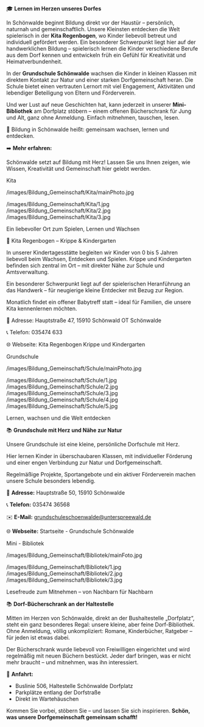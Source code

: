 <!-- INTRO_TEXT_START -->
🎓 **Lernen im Herzen unseres Dorfes**

In Schönwalde beginnt Bildung direkt vor der Haustür – persönlich, naturnah und gemeinschaftlich. Unsere Kleinsten entdecken die Welt spielerisch in der **Kita Regenbogen**, wo Kinder liebevoll betreut und individuell gefördert werden. Ein besonderer Schwerpunkt liegt hier auf der handwerklichen Bildung – spielerisch lernen die Kinder verschiedene Berufe aus dem Dorf kennen und entwickeln früh ein Gefühl für Kreativität und Heimatverbundenheit.

In der **Grundschule Schönwalde** wachsen die Kinder in kleinen Klassen mit direktem Kontakt zur Natur und einer starken Dorfgemeinschaft heran. Die Schule bietet einen vertrauten Lernort mit viel Engagement, Aktivitäten und lebendiger Beteiligung von Eltern und Förderverein.

Und wer Lust auf neue Geschichten hat, kann jederzeit in unserer **Mini-Bibliothek** am Dorfplatz stöbern – einem offenen Bücherschrank für Jung und Alt, ganz ohne Anmeldung. Einfach mitnehmen, tauschen, lesen.

📖 Bildung in Schönwalde heißt: gemeinsam wachsen, lernen und entdecken.

➡️ **Mehr erfahren:**
<!-- INTRO_TEXT_END -->
<!-- SEPARATE_TEXT_START -->
 Schönwalde setzt auf Bildung mit Herz! Lassen Sie uns Ihnen zeigen, wie Wissen, Kreativität und Gemeinschaft hier gelebt werden.
<!-- SEPARATE_TEXT_END -->

<!-- KITA_NAME_START -->
Kita
<!-- KITA_NAME_END -->
<!-- KITA_PHOTO_START -->
/images/Bildung_Gemeinschaft/Kita/mainPhoto.jpg
<!-- KITA_PHOTO_END -->
<!-- KITA_IMAGES_START -->
/images/Bildung_Gemeinschaft/Kita/1.jpg
/images/Bildung_Gemeinschaft/Kita/2.jpg
/images/Bildung_Gemeinschaft/Kita/3.jpg
<!-- KITA_IMAGES_END -->
<!-- KITA_SLOGAN_START -->
Ein liebevoller Ort zum Spielen, Lernen und Wachsen
<!-- KITA_SLOGAN_END -->
<!-- KITA_TEXT_START -->
🎨 Kita Regenbogen – Krippe & Kindergarten 

In unserer Kindertagesstätte begleiten wir Kinder von 0 bis 5 Jahren liebevoll beim Wachsen, Entdecken und Spielen. Krippe und Kindergarten befinden sich zentral im Ort – mit direkter Nähe zur Schule und Amtsverwaltung.

Ein besonderer Schwerpunkt liegt auf der spielerischen Heranführung an das Handwerk – für neugierige kleine Entdecker mit Bezug zur Region.

Monatlich findet ein offener Babytreff statt – ideal für Familien, die unsere Kita kennenlernen möchten.

📍 Adresse: Hauptstraße 47, 15910 Schönwald OT Schönwalde 

📞 Telefon: 035474 633
 
🌐 Webseite: Kita Regenbogen Krippe und Kindergarten
<!-- KITA_TEXT_END -->

<!-- GRUNDSCHULE_NAME_START -->
Grundschule
<!-- GRUNDSCHULE_NAME_END -->
<!-- GRUNDSCHULE_PHOTO_START -->
/images/Bildung_Gemeinschaft/Schule/mainPhoto.jpg
<!-- GRUNDSCHULE_PHOTO_END -->
<!-- GRUNDSCHULE_IMAGES_START -->
/images/Bildung_Gemeinschaft/Schule/1.jpg
/images/Bildung_Gemeinschaft/Schule/2.jpg
/images/Bildung_Gemeinschaft/Schule/3.jpg
/images/Bildung_Gemeinschaft/Schule/4.jpg
/images/Bildung_Gemeinschaft/Schule/5.jpg
<!-- GRUNDSCHULE_IMAGES_END -->
<!-- GRUNDSCHULE_SLOGAN_START -->
Lernen, wachsen und die Welt entdecken
<!-- GRUNDSCHULE_SLOGAN_END -->
<!-- GRUNDSCHULE_TEXT_START -->
📚 **Grundschule mit Herz und Nähe zur Natur**

Unsere Grundschule ist eine kleine, persönliche Dorfschule mit Herz.

Hier lernen Kinder in überschaubaren Klassen, mit individueller Förderung und einer engen Verbindung zur Natur und Dorfgemeinschaft.

Regelmäßige Projekte, Sportangebote und ein aktiver Förderverein machen unsere Schule besonders lebendig.

📍 **Adresse:** Hauptstraße 50, 15910 Schönwalde

📞 **Telefon:** 035474 36568

✉️ **E-Mail:** grundschuleschoenwalde@unterspreewald.de

🌐 **Webseite:** Startseite - Grundschule Schönwalde
<!-- GRUNDSCHULE_TEXT_END -->

<!-- MINIBIBLIOTEK_NAME_START -->
Mini - Bibliotek
<!-- MINIBIBLIOTEK_NAME_END -->
<!-- MINIBIBLIOTEK_PHOTO_START -->
/images/Bildung_Gemeinschaft/Bibliotek/mainFoto.jpg
<!-- MINIBIBLIOTEK_PHOTO_END -->
<!-- MINIBIBLIOTEK_IMAGES_START -->
/images/Bildung_Gemeinschaft/Bibliotek/1.jpg
/images/Bildung_Gemeinschaft/Bibliotek/2.jpg
/images/Bildung_Gemeinschaft/Bibliotek/3.jpg
<!-- MINIBIBLIOTEK_IMAGES_END -->
<!-- MINIBIBLIOTEK_SLOGAN_START -->
Lesefreude zum Mitnehmen – von Nachbarn für Nachbarn
<!-- MINIBIBLIOTEK_SLOGAN_END -->
<!-- MINIBIBLIOTEK_TEXT_START -->
📚 **Dorf-Bücherschrank an der Haltestelle**

Mitten im Herzen von Schönwalde, direkt an der Bushaltestelle „Dorfplatz“, steht ein ganz besonderes Regal: unsere kleine, aber feine Dorf-Bibliothek. Ohne Anmeldung, völlig unkompliziert: Romane, Kinderbücher, Ratgeber – für jeden ist etwas dabei.

Der Bücherschrank wurde liebevoll von Freiwilligen eingerichtet und wird regelmäßig mit neuen Büchern bestückt. Jeder darf bringen, was er nicht mehr braucht – und mitnehmen, was ihn interessiert.

📍 **Anfahrt:**
* Buslinie 506, Haltestelle Schönwalde Dorfplatz
* Parkplätze entlang der Dorfstraße
* Direkt im Wartehäuschen

Kommen Sie vorbei, stöbern Sie – und lassen Sie sich inspirieren.
**Schön, was unsere Dorfgemeinschaft gemeinsam schafft!**
<!-- MINIBIBLIOTEK_TEXT_END -->

